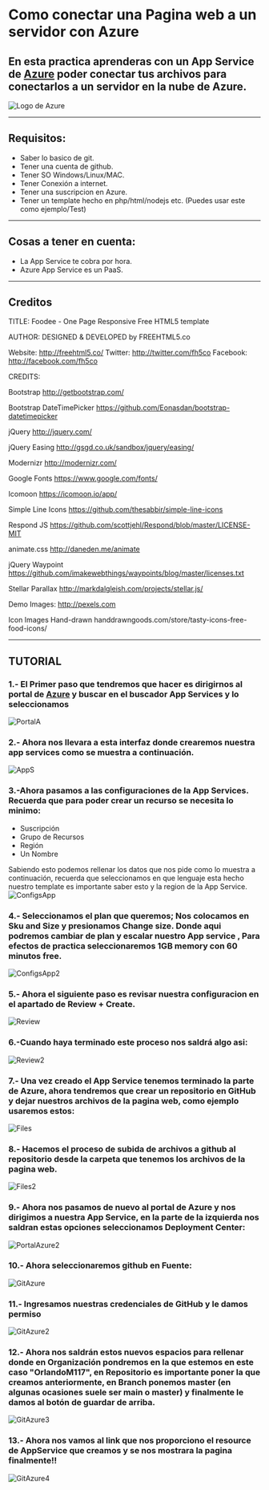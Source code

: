 # **Como conectar una Pagina web a un servidor con Azure**

## **En esta practica aprenderas con un App Service de [Azure](https://portal.azure.com/#home) poder conectar tus archivos para conectarlos a un servidor en la nube de Azure.**
![Logo de Azure](imagenes/azure.png)

---------
## **Requisitos:**
- Saber lo basico de git.
- Tener una cuenta de github.
- Tener SO Windows/Linux/MAC.
- Tener Conexión a internet.
- Tener una suscripcion en Azure.
- Tener un template hecho en php/html/nodejs etc. (Puedes usar este como ejemplo/Test)
----------
## **Cosas a tener en cuenta:**
- La App Service te cobra por hora.
- Azure App Service es un PaaS.
-----
## **Creditos**
TITLE: 
Foodee - One Page Responsive Free HTML5 template

AUTHOR:
DESIGNED & DEVELOPED by FREEHTML5.co

Website: http://freehtml5.co/
Twitter: http://twitter.com/fh5co
Facebook: http://facebook.com/fh5co

CREDITS:

Bootstrap
http://getbootstrap.com/

Bootstrap DateTimePicker
https://github.com/Eonasdan/bootstrap-datetimepicker

jQuery
http://jquery.com/

jQuery Easing
http://gsgd.co.uk/sandbox/jquery/easing/

Modernizr
http://modernizr.com/

Google Fonts
https://www.google.com/fonts/

Icomoon
https://icomoon.io/app/

Simple Line Icons
https://github.com/thesabbir/simple-line-icons

Respond JS
https://github.com/scottjehl/Respond/blob/master/LICENSE-MIT

animate.css
http://daneden.me/animate

jQuery Waypoint
https://github.com/imakewebthings/waypoints/blog/master/licenses.txt

Stellar Parallax
http://markdalgleish.com/projects/stellar.js/

Demo Images:
http://pexels.com

Icon Images Hand-drawn
handdrawngoods.com/store/tasty-icons-free-food-icons/

--------------------
## **TUTORIAL**
### 1.- El Primer paso que tendremos que hacer es dirigirnos al portal de [Azure](https://portal.azure.com/#home) y buscar en el buscador App Services y lo seleccionamos
![PortalA](imagenes/1.png)

### 2.- Ahora nos llevara a esta interfaz donde crearemos nuestra app services como se muestra a continuación.
![AppS](imagenes/2.png)

### 3.-Ahora pasamos a las configuraciones de la App Services. Recuerda que para poder crear un recurso se necesita lo minimo:
- Suscripción
- Grupo de Recursos
- Región
- Un Nombre

Sabiendo esto podemos rellenar los datos que nos pide como lo muestra a continuación, recuerda que seleccionamos en que lenguaje esta hecho nuestro template es importante saber esto y la region de la App Service.
![ConfigsApp](imagenes/3.png)

### 4.- Seleccionamos el plan que queremos; Nos colocamos en Sku and Size y presionamos Change size. Donde aqui podremos cambiar de plan y escalar nuestro App service , Para efectos de practica seleccionaremos 1GB memory con 60 minutos free.
![ConfigsApp2](imagenes/4.png)

### 5.- Ahora el siguiente paso es revisar nuestra configuracion en el apartado de Review + Create.
![Review](imagenes/5.png)


### 6.-Cuando haya terminado este proceso nos saldrá algo asi:
![Review2](imagenes/6.png)

### 7.- Una vez creado el App Service tenemos terminado la parte de Azure, ahora tendremos que crear un repositorio en GitHub y dejar nuestros archivos de la pagina web, como ejemplo usaremos estos:
![Files](imagenes/7.png)

### 8.- Hacemos el proceso de subida de archivos a github al repositorio desde la carpeta que tenemos los archivos de la pagina web.
![Files2](imagenes/8.png)

### 9.- Ahora nos pasamos de nuevo al portal de Azure y nos dirigimos a nuestra App Service, en la parte de la izquierda nos saldran estas opciones seleccionamos Deployment Center:
![PortalAzure2](imagenes/9.png)

### 10.- Ahora seleccionaremos github en Fuente:
![GitAzure](imagenes/10.png)

### 11.- Ingresamos nuestras credenciales de GitHub y le damos permiso
![GitAzure2](imagenes/11.png)

### 12.- Ahora nos saldrán estos nuevos espacios para rellenar donde en Organización pondremos en la que estemos en este caso "OrlandoM117", en Repositorio es importante poner la que creamos anteriormente, en Branch ponemos master (en algunas ocasiones suele ser main o master) y finalmente le damos al botón de guardar de arriba.
![GitAzure3](imagenes/12.png)

### 13.- Ahora nos vamos al link que nos proporciono el resource de AppService que creamos y se nos mostrara la pagina finalmente!!
![GitAzure4](imagenes/13.png)









